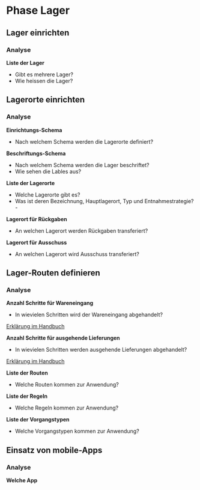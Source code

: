 # Phase Lager

## Lager einrichten

### Analyse

**Liste der Lager**

- Gibt es mehrere Lager?
- Wie heissen die Lager?


## Lagerorte einrichten

### Analyse

**Einrichtungs-Schema**

- Nach welchem Schema werden die Lagerorte definiert?

**Beschriftungs-Schema**

- Nach welchem Schema werden die Lager beschriftet?
- Wie sehen die Lables aus?

**Liste der Lagerorte**

- Welche Lagerorte gibt es?
- Was ist deren Bezeichnung, Hauptlagerort, Typ und Entnahmestrategie?-

**Lagerort für Rückgaben**

- An welchen Lagerort werden Rückgaben transferiert?

**Lagerort für Ausschuss**

- An welchen Lagerort wird Ausschuss transferiert?

## Lager-Routen definieren

### Analyse

**Anzahl Schritte für Wareneingang**

- In wievielen Schritten wird der Wareneingang abgehandelt?

[Erklärung im Handbuch](https://www.odoo-wiki.ch/best-practice-lager-konfigurieren.html#standard-routen-fur-lieferungen)
 
 **Anzahl Schritte für ausgehende Lieferungen**

- In wievielen Schritten werden ausgehende Lieferungen abgehandelt?

[Erklärung im Handbuch](https://www.odoo-wiki.ch/best-practice-lager-konfigurieren.html#standard-routen-fur-lieferungen)

**Liste der Routen**

- Welche Routen kommen zur Anwendung?

**Liste der Regeln**

- Welche Regeln kommen zur Anwendung?

**Liste der Vorgangstypen**

- Welche Vorgangstypen kommen zur Anwendung?

## Einsatz von mobile-Apps

### Analyse

**Welche App**



